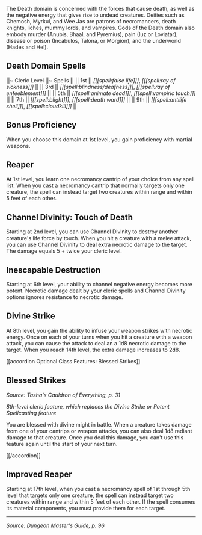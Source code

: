The Death domain is concerned with the forces that cause death, as well as the negative energy that gives rise to undead creatures. Deities such as Chemosh, Myrkul, and Wee Jas are patrons of necromancers, death knights, liches, mummy lords, and vampires. Gods of the Death domain also embody murder (Anubis, Bhaal, and Pyremius), pain (Iuz or Loviatar), disease or poison (Incabulos, Talona, or Morgion), and the underworld (Hades and Hel).

## Death Domain Spells

||~ Cleric Level ||~ Spells ||
|| 1st || _[[[spell:false life]]]_, _[[[spell:ray of sickness]]]_ ||
|| 3rd || _[[[spell:blindness/deafness]]]_, _[[[spell:ray of enfeeblement]]]_ ||
|| 5th || _[[[spell:animate dead]]]_, _[[[spell:vampiric touch]]]_ ||
|| 7th || _[[[spell:blight]]]_, _[[[spell:death ward]]]_ ||
|| 9th || _[[[spell:antilife shell]]]_, _[[[spell:cloudkill]]]_ ||

## Bonus Proficiency

When you choose this domain at 1st level, you gain proficiency with martial weapons.

## Reaper

At 1st level, you learn one necromancy cantrip of your choice from any spell list. When you cast a necromancy cantrip that normally targets only one creature, the spell can instead target two creatures within range and within 5 feet of each other.

## Channel Divinity: Touch of Death

Starting at 2nd level, you can use Channel Divinity to destroy another creature's life force by touch. When you hit a creature with a melee attack, you can use Channel Divinity to deal extra necrotic damage to the target. The damage equals 5 + twice your cleric level.

## Inescapable Destruction

Starting at 6th level, your ability to channel negative energy becomes more potent. Necrotic damage dealt by your cleric spells and Channel Divinity options ignores resistance to necrotic damage.

## Divine Strike

At 8th level, you gain the ability to infuse your weapon strikes with necrotic energy. Once on each of your turns when you hit a creature with a weapon attack, you can cause the attack to deal an a 1d8 necrotic damage to the target. When you reach 14th level, the extra damage increases to 2d8.

[[accordion Optional Class Features: Blessed Strikes]]

## Blessed Strikes

_Source: Tasha's Cauldron of Everything, p. 31_

_8th-level cleric feature, which replaces the Divine Strike or Potent Spellcasting feature_

You are blessed with divine might in battle. When a creature takes damage from one of your cantrips or weapon attacks, you can also deal 1d8 radiant damage to that creature. Once you deal this damage, you can't use this feature again until the start of your next turn.

[[/accordion]]

## Improved Reaper

Starting at 17th level, when you cast a necromancy spell of 1st through 5th level that targets only one creature, the spell can instead target two creatures within range and within 5 feet of each other. If the spell consumes its material components, you must provide them for each target.

----

*Source: Dungeon Master's Guide, p. 96*

<script type="module">
    import {init_accordions} from "/js/common/utils.js";
    init_accordions();
</script>
